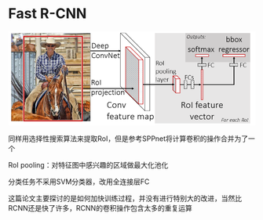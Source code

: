 # Fast R-CNN

![image-20230424103723398.png](image-20230424103723398.png)

同样用选择性搜索算法来提取RoI，但是参考SPPnet将计算卷积的操作合并为了一个

RoI pooling：对特征图中感兴趣的区域做最大化池化

分类任务不采用SVM分类器，改用全连接层FC

这篇论文主要探讨的是如何加快训练过程，并没有进行特别大的改进，当然比RCNN还是快了许多，RCNN的卷积操作包含太多的重复运算